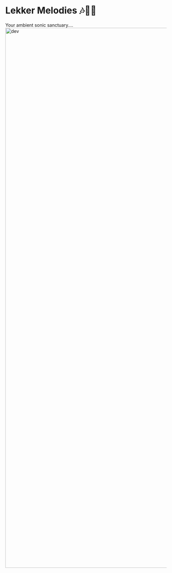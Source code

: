 # Lekker Melodies 🎶🎼🎵

Your ambient sonic sanctuary....
<img width="1680" alt="dev" src="https://github.com/mitchiemt11/lekkermelodies/assets/74592107/295bc548-8ede-49b3-acd2-57aefcffe7ed">

